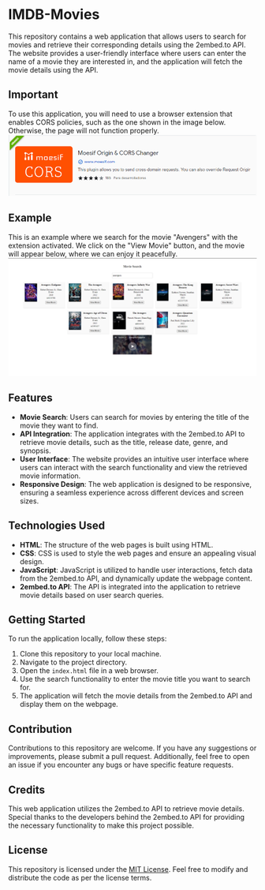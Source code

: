 # IMDB-Movies

This repository contains a web application that allows users to search for movies and retrieve their corresponding details using the 2embed.to API. The website provides a user-friendly interface where users can enter the name of a movie they are interested in, and the application will fetch the movie details using the API.

## Important
To use this application, you will need to use a browser extension that enables CORS policies, such as the one shown in the image below. Otherwise, the page will not function properly.
![Extension CORS](img/corsExtension.png)

## Example
This is an example where we search for the movie "Avengers" with the extension activated. We click on the "View Movie" button, and the movie will appear below, where we can enjoy it peacefully.
![Example](img/example.PNG)

## Features
- **Movie Search**: Users can search for movies by entering the title of the movie they want to find.
- **API Integration**: The application integrates with the 2embed.to API to retrieve movie details, such as the title, release date, genre, and synopsis.
- **User Interface**: The website provides an intuitive user interface where users can interact with the search functionality and view the retrieved movie information.
- **Responsive Design**: The web application is designed to be responsive, ensuring a seamless experience across different devices and screen sizes.

## Technologies Used
- **HTML**: The structure of the web pages is built using HTML.
- **CSS**: CSS is used to style the web pages and ensure an appealing visual design.
- **JavaScript**: JavaScript is utilized to handle user interactions, fetch data from the 2embed.to API, and dynamically update the webpage content.
- **2embed.to API**: The API is integrated into the application to retrieve movie details based on user search queries.

## Getting Started
To run the application locally, follow these steps:

1. Clone this repository to your local machine.
2. Navigate to the project directory.
3. Open the `index.html` file in a web browser.
4. Use the search functionality to enter the movie title you want to search for.
5. The application will fetch the movie details from the 2embed.to API and display them on the webpage.

## Contribution
Contributions to this repository are welcome. If you have any suggestions or improvements, please submit a pull request. Additionally, feel free to open an issue if you encounter any bugs or have specific feature requests.

## Credits
This web application utilizes the 2embed.to API to retrieve movie details. Special thanks to the developers behind the 2embed.to API for providing the necessary functionality to make this project possible.

## License
This repository is licensed under the [MIT License](LICENSE). Feel free to modify and distribute the code as per the license terms.
